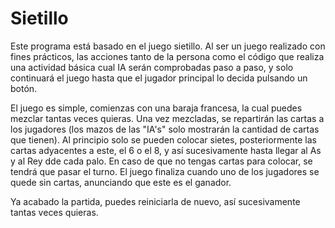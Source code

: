 # Sietillo
Este programa está basado en el juego sietillo. Al ser un juego realizado con fines prácticos, las acciones tanto de la persona como el código que realiza una actividad básica cual IA serán comprobadas paso a paso, y solo continuará el juego hasta que el jugador principal lo decida pulsando un botón.

El juego es simple, comienzas con una baraja francesa, la cual puedes mezclar tantas veces quieras. Una vez mezcladas, se repartirán las cartas a los jugadores (los mazos de las "IA's" solo mostrarán la cantidad de cartas que tienen). Al principio solo se pueden colocar sietes, posteriormente las cartas adyacentes a este, el 6 o el 8, y así sucesivamente hasta llegar al As y al Rey dde cada palo. En caso de que no tengas cartas para colocar, se tendrá que pasar el turno. El juego finaliza cuando uno de los jugadores se quede sin cartas, anunciando que este es el ganador.

Ya acabado la partida, puedes reiniciarla de nuevo, así sucesivamente tantas veces quieras.
